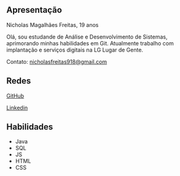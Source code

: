 ## Apresentação

Nicholas Magalhães Freitas, 19 anos

Olá, sou estudande de Análise e Desenvolvimento de Sistemas, aprimorando minhas habilidades em Git. Atualmente trabalho com implantação e serviços digitais na LG Lugar de Gente.


Contato: nicholasfreitas918@gmail.com

## Redes


[GitHub](https://github.com/Nicholas918)

[Linkedin](https://www.linkedin.com/in/nicholas-magalh%C3%A3es-freitas-627b73240/)


## Habilidades

+ Java
+ SQL
+ JS
+ HTML
+ CSS
